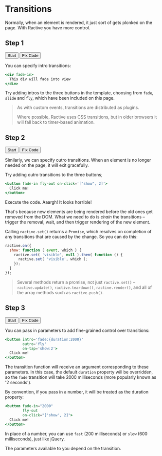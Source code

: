 # Transitions

Normally, when an element is rendered, it just sort of gets plonked on the page. With Ractive you have more control.

## Step 1

<div class="tutorial">
	<button data-tutorial="N4IgFiBcoE5SBTAJgcwSAvgGhAF3gDwDOAxjAJYAOuABETCQLwA64uulRkA9NyUgDsAdACsiSBABtyANxhCBCXNwGUAttxgBDErlkIAtLm0Ci5PQHtTBgGZaJrAHwFupCtUfMBxMlVr0mVjB2Th4+QVFxKVl5RWVVDW1dfSMTM0trImkHEGdXXw8vH3d-BhY2Di5efmExCWk5BSUVdU0dPRlDYy1Tc3IrIltJAE8nFzc-TwEipFkaciRy3C0YNFwx7lmZKaKJ6nnF1lwENUpJLWPWGlxhygQlhAAPZSSOhCcvZlxgYABichsNBk5DMACNJAgaIxoTQAIw0DAYT60GgEUEAV3YVhoVgMJGkJAA1uUANoAciIYAsAHcyVgaAAmAC6TgAwgTCTQ1AgAIQuDFYgQ7b7AKREBAAoEg8jgyHQxiMhFI6YotGY3DY3H48hE0kUqm0+kAZhZuQAggIkFzefz1VZhT8xRLAcCwRCoTCjUrkTRUQKNQIcQI8Ry9ZSaXS4abHAA5Gk0bVE6187j++3In7cAGIor5EqOEA4IjwGQrGivfRQmiKak0ABK7X0AApgF5fctVkpIDQyb8O2s6W3riczhcEN3e8dTudjoPAzQkBctN3W-Ovq6ZRDu7Ch8qMABKADcnwEFc6QisTZ74cNNBs6IEyWxV90j3p1LAOrANH3NFXX1wT8iCEcVcCvMkN1lSMPy-H9jwEA9D0LEASHgPsVjWP9kWOZ4DC0aQUAEbsSAQARjhgeDlS8NNA3-XAbCsXADDMAAvcdGROeCvkoexZgEFBt045FQR0QkUBgCwHyQPELEkCwYG7X4AE4VK43ASFk+TFJsHS1NBeSJBgAxtFmdEuBoAAGIQABYhJVfSYEM7sBCsBA1JIdEYCILSaEoCxyDIhAKK8KiBBoyAqU6GAsPs0TxMky0ZLkhSaF+AB2DLKMwIA">Start</button>
	<button data-run="true" data-tutorial="N4IgFiBcoE5SBTAJgcwSAvgGhAF3gDwDOAxjAJYAOuABETCQLwA64uulRkA9NyUgDsAdACsiSBABtyANxhCBCXNwGUAttxgBDErlkIAtLm0Ci5PQHtTBgGZaJrAHwFupCtUfMBxMlVr0mVjB2Th4+QVFxKVl5RWVVDW1dfSMTM0trImkHEGdXXw8vH3d-BhY2Di5efmExCWk5BSUVdU0dPRlDYy1Tc3IrIltJAE8nFzc-TwEipFkaciRy3C0YNFwx7lmZKaKJ6nnF1lwENUpJLWPWGlxhygQlhAAPZSSOhCcvZlxgYABichsNBk5DMACNJAgaIxoTQAIw0DAYT60GgEUEAV3YVhoVgMJGkJAA1uUANoAciIYAsAHcyVgaAAmAC6VzsEgM5AEjgAwgTCTQ1AgAIQuDFYrnIn5SIgIAFAkHkcGQ6GMRkIpHTFFozG4bG4-HkImkilU2n0gDMLJAdGyhk5jgAggIkALhaKdVYdt9gNLZYDgWCIVCYeb1ciaKixbqBDiBHi+cbKTS6XCrTQbCMOVyAHI0mgGomukXcKOeyXAbgAxFFfIlRwgHBEeAyFY0V76KE0RTUmgAJXa+gAFMAvBHlqslJAaGTfuO1nTR9cTmcLggpzPjqdzscFzGaEgLlopyO918A4qIVPYYuNRgAJQAbk+AnbnSEVkH06TZvT6IEyWxT9dEeelqTAQ0wBoO8aBPL5cHAoghBlXBPzJc8lRTMCIKgp8BHvB8GxAEh4FnFY1hg5FjmeAwtGkFABCnEgEAEY4YFwjUvFLGNYNwGwrFwAwzAALzXRkTlwr5KHsWYBBQK9xORUEdEJFAYAsP8kDxCxJAsGAp1+ABOIyJNwEhtN0-SbCskzQV0iQYAMbRZnRLgaAABiEAAWBTNVsmB7KnAQrAQEySHRGAiAsmhKAsTlWPY58uMgKlOhgCjfOU1T1OdLSdL0mhfgAdmK9jMCAA">Fix Code</button>
</div>

You can specify intro transitions:

```handlebars
<div fade-in>
  This div will fade into view
</div>
```

Try adding intros to the three buttons in the template, choosing from `fade`, `slide` and `fly`, which have been included on this page.

> As with custom events, transitions are distributed as plugins.
>
> Where possible, Ractive uses CSS transitions, but in older browsers it will fall back to timer-based animation.

## Step 2
<div class="tutorial">
	<button data-tutorial="N4IgFiBcoE5SBTAJgcwSAvgGhAF3gDwDOAxjAJYAOuABETCQLwA64uulRkA9NyUgDsAdACsiSBABtyANxhCBCXNwGUAttxgBDErlkIAtLm0Ci5PQHtTBgGZaJrAHwFupCtUfMBxMlVr0mVjB2Th4+QVFxKVl5RWVVDW1dfSMTM0trImkHEGdXXw8vH3d-BhY2Di5efmExCWk5BSUVdU0dPRlDYy1Tc3IrIltJAE8nFzc-TwEipFkaciRy3C0YNFwx7lmZKaKJ6nnF1lwENUpJLWPWGlxhygQlhAAPZSSOhCcvZlxgYABichsNBk5DMACNJAgaIxoTQAIw0DAYT60GgEUEAV3YVhoVgMJGkJAA1uUANoAciIYAsAHcyVgaAAmAC6VzsEgM5AEjgAwgTCTQ1AgAIQuDFYrnIn5SIgIAFAkHkcGQ6GMRkIpHTFFozG4bG4-HkImkilU2n0gDMLJAdGyhk5jgAggIkALhaKdVYdt9gNLZYDgWCIVCYeb1ciaKixbqBDiBHi+cbKTS6XCrTQbCMOVyAHI0mgGomukXcKOeyXAbgAxFFfIlRwgHBEeAyFY0V76KE0RTUmgAJXa+gAFMAvBHlqslJAaGTfuO1nTR9cTmcLggpzPjqdzscFzGaEgLlopyO918A4qIVPYYuNRgAJQAbk+AnbnSEVkH06TZvT6IEyWxT9dEeelqTAQ0wBoO8aBPL5cHAoghBlXBPzJc8lRTMCIKgp8BHvB8GxAEh4FnFY1hg5FjmeAwtGkFABCnEgEAEY4YFwjUvFLGNYNwGwrFwAwzAALzXRkTlwr5KHsWYBBQK9xORUEdEJFAYAsP8kDxCxJAsGAp1+ABOIyJNwEhtN0-SbCskzQV0iQYAMbRZnRLgaAABiEAAWBTNVsmB7KnAQrAQEySHRGAiAsmhKAsTlWPY58uMgKlOhgCjfOU1T1OdLSdL0mhfgAdmK9jMCAA">Start</button>
	<button data-run="true" data-tutorial="N4IgFiBcoE5SBTAJgcwSAvgGhAF3gDwDOAxjAJYAOuABETCQLwA64uulRkA9NyUgDsAdACsiSBABtyANxhCBCXNwGUAttxgBDErlkIAtLm0Ci5PQHtTBgGZaJrAHwFupCtUfMBxMlVr0mVjB2Th4+QVFxKVl5RWVVDW1dfSMTM0trImkHEGdXXw8vH3d-BhY2Di5efmExCWk5BSUVdU0dPRlDYy1Tc3IrIltJAE8nFzc-TwEipFkaciRy3C0YNFwx7lmZKaKJ6nnF1lwENUpJLWPWGlxhygQlhAAPZSSOhCcvZlxgYABichsNBk5DMACNJAgaIxoTQAIw0DAYT60GgEUEAV3YVhoVgMJGkJAA1uUANoAciIYAsAHcyVgaAAmAC6VzsEgM5AENBsIwMFkxjgAwgTCTQ1AgAIQuDFYgQ7b7AKREBAAoEg8jgyHQxiMhFI6YotGY3DY3H48hE0kUqm0+kAZhZIDo2UMnO59kM-NwjgAggIkGLJdLjVZ5T8lSrAcCwRCoTC7XrkTRUTKTVyzSKrZSaXS4Y7uby3VkFp6BQA5Gk0c1EwNS7ip0PIn7cAGIor5EqOEA4IjwGQrGivfRQmiKak0ABK7X0AApgF5k8tVkpIDQyb8l2s6QvriczhcEKv18dTudjtuuTQkBctKv55evtGNRDV7Cd-qMABKADcnwEQ86IQrBnNds1tbl0QEZJsRA3RHnpakwAtMAaE-Gh7y+XAkKIIRlVwECySfTVcwEdFJEkVChCwhABBAmxIOgrkZzQjD1m6ZJALwgiiIhXNEOQ1DfwNL8hJE7sQBIeANxWNZ0ORY5ngMLRpBQARVxIGjjhgUS-wbLlWJsKxcAMMwAC9D0ZE4hK+Sh7FmAQUFfKzkVBHRCRQGB+X9PELEkCwYFXX4AE4Qus3ASF8-zApsGKwtBfyJBgAxtFmdEuBoAAGIQABZnINeKYES1cBCsBAwpIdEYCIKKaEoCxOS0nTpgEPTICpToYDk-K3I8rykB8vyApoX4AHYxtEzAgA">Fix Code</button>
</div>

Similarly, we can specify outro transitions. When an element is no longer needed on the page, it will exit gracefully.

Try adding outro transitions to the three buttons;

```handlebars
<button fade-in fly-out on-click='["show", 2]'>
  Click me!
</button>
```

Execute the code. Aaargh! It looks horrible!

That's because new elements are being rendered before the old ones get removed from the DOM. What we need to do is _chain_ the transitions – trigger the removal, wait, and then trigger rendering of the new element.

Calling `ractive.set()` returns a `Promise`, which resolves on completion of any transitions that are caused by the change. So you can do this:

```js
ractive.on({
  show: function ( event, which ) {
    ractive.set( 'visible', null ).then( function () {
      ractive.set( 'visible', which );
    });
  }
});
```

> Several methods return a promise, not just `ractive.set()` – `ractive.update()`, `ractive.teardown()`, `ractive.render()`, and all of the array methods such as `ractive.push()`.

## Step 3
<div class="tutorial">
	<button data-tutorial="N4IgFiBcoE5SBTAJgcwSAvgGhAF3gDwDOAxjAJYAOuABETCQLwA64uulRkA9NyUgDsAdACsiSBABtyANxhCBCXNwGUAttxgBDErlkIAtLm0Ci5PQHtTBgGZaJrAHwFupCtUfMBxMlVr0mVjB2Th4+QVFxKVl5RWVVDW1dfSMTM0trImkHEGdXXw8vH3d-BhY2Di5efmExCWk5BSUVdU0dPRlDYy1Tc3IrIltJAE8nFzc-TwEipFkaciRy3C0YNFwx7lmZKaKJ6nnF1lwENUpJLWPWGlxhygQlhAAPZSSOhCcvZlxgYABichsNBk5DMACNJAgaIxoTQAIw0DAYT60GgEUEAV3YVhoVgMJGkJAA1uUANoAciIYAsAHcyVgaAAmAC6VzsEgM5AENBsIwMFkxjgAwgTCTQ1AgAIQuDFYgQ7b7AKREBAAoEg8jgyHQxiMhFI6YotGY3DY3H48hE0kUqm0+kAZhZIDo2UMnO59kM-NwjgAggIkGLJdLjVZ5T8lSrAcCwRCoTC7XrkTRUTKTVyzSKrZSaXS4Y7uby3VkFp6BQA5Gk0c1EwNS7ip0PIn7cAGIor5EqOEA4IjwGQrGivfRQmiKak0ABK7X0AApgF5k8tVkpIDQyb8l2s6QvriczhcEKv18dTudjtuuTQkBctKv55evtGNRDV7Cd-qMABKADcnwEQ86IQrBnNds1tbl0QEZJsRA3RHnpakwAtMAaE-Gh7y+XAkKIIRlVwECySfTVcwEdFJEkVChCwhABBAmxIOgrkZzQjD1m6ZJALwgiiIhXNEOQ1DfwNL8hJE7sQBIeANxWNZ0ORY5ngMLRpBQARVxIGjjhgUS-wbLlWJsKxcAMMwAC9D0ZE4hK+Sh7FmAQUFfKzkVBHRCRQGB+X9PELEkCwYFXX4AE4Qus3ASF8-zApsGKwtBfyJBgAxtFmdEuBoAAGIQABZnINeKYES1cBCsBAwpIdEYCIKKaEoCxOS0nTpgEPTICpToYDk-K3I8rykB8vyApoX4AHYxtEzAgA">Start</button>
	<button data-run="true" data-tutorial="N4IgFiBcoE5SBTAJgcwSAvgGhAF3gDwDOAxjAJYAOuABETCQLwA64uulRkA9NyUgDsAdACsiSBABtyANxhCBCXNwGUAttxgBDErlkIAtLm0Ci5PQHtTBgGZaJrAHwFupCtUfMBxMlVr0mVjB2Th4+QVFxKVl5RWVVDW1dfSMTM0trImkHEGdXXw8vH3d-BhY2Di5efmExCWk5BSUVdU0dPRlDYy1Tc3IrIltJAE8nFzc-TwEipFkaciRy3C0YNFwx7lmZKaKJ6nnF1lwENUpJLWPWGlxhygQlhAAPZSSOhCcvZlxgYABichsNBk5DMACNJAgaIxoTQAIw0DAYT60GgEUEAV3YVhoVgMJGkJAA1uUANoAciIYAsAHcyVgaAAmAC6VzsEgM5AEjApkhpZJoNhGBgsmO5diIuDJjgAwgTCTQ1AgAIQuDFYgQ7b7AKREBAAoEg8jgyHQxiMhFI6YotGY3DY3H48hE0kUqm0+kAZhZIDo2UMnO5WT5AvshhFuG5sIADDGpQBBARIBXK1W2qyan46vWA4FgiFQmEei3ImiotV2gQ4gR4uUuyl8+mw70CoUBsnR2O+hZh0Xt2OOAByNJojqJyZV3HL6eRP24AMRRXyJUcIBwRHgMhWNFe+ihNEU1JoACV2voABTALyl5arJSQGhk343tZ0q-XE5nC4Ie+P46nc7HK+lY0EgFxaPel7AV8uZGhC96wm+loYAAlAA3J8Ag7p0QhWGeD71u6ArogIyTYnhuiPPS1JgE6YA0MhNCQV8uA0UQQi6rgeFkjBxp0vu6KSJI9FCCxCACHhNjEaRlZngxTHrN0yTYRxXE8RCfHUbR9HoVaKE6Xpq4gCQ8BPisayMcixzPAYWjSCgAj3iQYnHDA+kYVOlbyTYVi4AYZgAF7foyJw6V8lD2LMAgoPBIXIqCOiEigMAiomeIWLyMD3r8ACcuWhbgJDpRYmU0L8NjlfloLFRIMAGNoszolwNBRkIAAssVWlVMA1feAhWAg+UkOiMBEMV96UBYnIuW50wCB5kBUp0MAWZ1CVJSlSBpRlWUAOx7fpmBAA">Fix Code</button>
</div>

You can pass in parameters to add fine-grained control over transitions:

```handlebars
<button intro='fade:{duration:2000}'
        outro='fly'
        on-tap='show:2'>
  Click me!
</button>
```

The transition function will receive an argument corresponding to these parameters. In this case, the default `duration` property will be overridden, so the `fade` transition will take 2000 milliseconds (more popularly known as '2 seconds').

By convention, if you pass in a number, it will be treated as the duration property:

```handlebars
<button fade-in="2000"
        fly-out
        on-click="['show', 2]">
  Click me!
</button>
```

In place of a number, you can use `fast` (200 milliseconds) or `slow` (600 milliseconds), just like jQuery.

The parameters available to you depend on the transition.
